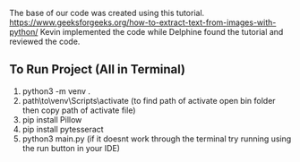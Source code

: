 The base of our code was created using this tutorial. https://www.geeksforgeeks.org/how-to-extract-text-from-images-with-python/
Kevin implemented the code while Delphine found the tutorial and reviewed the code.

## To Run Project (All in Terminal)
1. python3 -m venv .
2. path\to\venv\Scripts\activate (to find path of activate open bin folder then copy path of activate file)
3. pip install Pillow
4. pip install pytesseract
5. python3 main.py (if it doesnt work through the terminal try running using the run button in your IDE)
